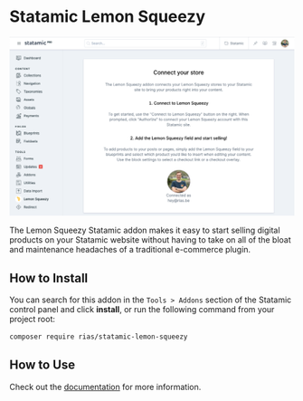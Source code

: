 # Statamic Lemon Squeezy

![Connection](./docs/lemon-squeezy-connection.png)

The Lemon Squeezy Statamic addon makes it easy to start selling digital products on your Statamic website without having to take on all of the bloat and maintenance headaches of a traditional e-commerce plugin.

## How to Install

You can search for this addon in the `Tools > Addons` section of the Statamic control panel and click **install**, or run the following command from your project root:

``` bash
composer require rias/statamic-lemon-squeezy
```

## How to Use

Check out the [documentation](https://github.com/riasvdv/statamic-lemon-squeezy/blob/main/DOCUMENTATION.md) for more information.
